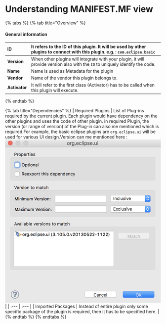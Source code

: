 # Understanding MANIFEST.MF view

{% tabs %}
{% tab title="Overview" %}
#### General information

| **ID** | It refers to the ID of this plugin. It will be used by other plugins to connect with this plugin. e.g. : `com.eclipse.basic`  |
| :--- | :--- |
| **Version** | When other plugins will integrate with your plugin, it will provide version also with the `ID` to uniquely identify the code. |
| **Name** | Name is used as Metadata for the plugin |
| **Vendor** | Name of the vendor this plugin belongs to. |
| **Activator** | It will refer to the first class \(Activator\) has to be called when this plugin will execute. |

 
{% endtab %}

{% tab title="Dependencies" %}
| Required Plugins | List of Plug-ins required by the current plugin. Each plugin would have dependency on the other plugins and uses the code of other plugin.   in required Plugin, the version \(or range of version\) of the Plug-in can also me mentioned which is required.For example, the basic eclipse plugins are `org.eclipse.ui` will be used for various UI design.Version can me mentioned here :  ![](../.gitbook/assets/eclipse_rcp_manifest_mf_plugin_version.png) |
| :--- | :--- |
| Imported Packages | Instead of entire plugin only some specific package of the plugin is required, then it has to be specified here. |
{% endtab %}
{% endtabs %}



